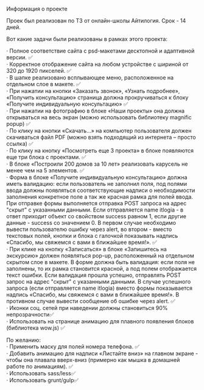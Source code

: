 Информация о проекте

Проек был реализован по ТЗ от онлайн-школы Айтилогия. Срок - 14 дней.

Вот какие задачи были реализованы в рамках этого проекта:

· Полное соответствие сайта с psd-макетами десктопной и адаптивной версии. ✅ </br>
· Корректное отображение сайта на любом устройстве с шириной от 320 до 1920 пикселей. ✅ </br>
· В шапке реализовано всплывающее меню, расположенное на отдельном слое в макете. ✅ </br>
· При нажатии на кнопки «Заказать звонок», «Узнать подробнее», «Получить консультацию» страница должна прокручиваться к блоку «Получите индивидуальную консультацию» ✅ </br>
· При нажатии на фотографию в блоке «Наши проекты» она должна открываться на весь экран (можно использовать библиотеку magnific popup) ✅ </br>
· По клику на кнопки «Скачать…» на компьютер пользователя должен скачиваться файл PDF (можно взять подходящий из интернета – просто ссылка) ✅ </br>
· По клику на кнопку «Посмотреть еще 3 проекта» в блоке появляются еще три блока с проектами. ✅ </br>
· В блоке «Построили 200 домов за 10 лет» реализовать карусель не менее чем на 5 элементов. ✅ </br>
· Форма в блоке «Получите индивидуальную консультацию» должна иметь валидацию: если пользователь не заполнил поля, под полями ввода должны появляться соответствующие надписи о необходимости заполнения конкретное поле а так же красная рамка для полей ввода. При отправке формы выполняется отправка POST запроса на адрес "скрыт" с указанными данными. Если отправляется name itlogia - в ответ приходит объект со свойством success равном 1, если другие данные - success со значением 0. В первом случае необходимо вывести пользователю ошибку через alert, во втором - вместо текстовых полей, кнопки и блока с галочкой показывать надпись «Спасибо, мы свяжемся с вами в ближайшее время!». ✅ </br>
· При клике на кнопку «Записаться» в блоке «Запишитесь на экскурсию» должен появляться pop-up, расположенный на отдельном скрытом слое в макете. В форме должна быть валидация: если поля не заполнены, то их рамка становится красной, а под полем отображается текст ошибки. Если валидация прошла успешно, отправлять POST запрос на адрес "скрыт" с указанными данными. В случае успешного запроса (если отправляется name itlogia) вместо формы показывается надпись «Спасибо, мы свяжемся с вами в ближайшее время!». В противном случае вывести сообщение об ошибке через alert. ✅ </br>
· Иконки соц. сетей при наведении должны становиться 90% непрозрачности✅ </br>
· Использовать на странице анимацию для плавного появления блоков (библиотека wow.js) ✅ </br>

По желанию: </br>
· Применить маску для полей номера телефона. ✅ </br>
· Добавить анимацию для надписи «Листайте вниз» на главном экране - чтобы она плавала вверх-вниз (примерно как мышка в домашней работе по анимациям). ✅ </br>
· Использовать sass/less✅ </br>
· Использовать grunt/gulp✅ </br>
